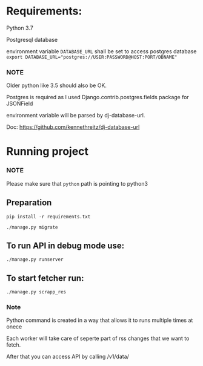 # Requirements:
Python 3.7

Postgresql database

environment variable `DATABASE_URL` shall be set to access postgres database
`export DATABASE_URL="postgres://USER:PASSWORD@HOST:PORT/DBNAME"`

### NOTE
Older python like 3.5 should also be OK.

Postgres is required as I used Django.contrib.postgres.fields package for JSONField

environment variable will be parsed by dj-database-url.

Doc: https://github.com/kennethreitz/dj-database-url

# Running project

### NOTE
Please make sure that `python` path is pointing to python3

## Preparation
`pip install -r requirements.txt`

`./manage.py migrate`

## To run API in debug mode use:
`./manage.py runserver`

## To start fetcher run:
`./manage.py scrapp_res`

### Note
Python command is created in a way that allows it to runs multiple times at onece

Each worker will take care of seperte part of rss changes that we want to fetch.

After that you can access API by calling /v1/data/
